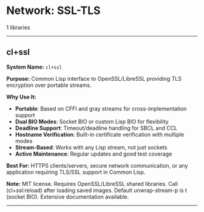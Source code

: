 # Network: SSL-TLS

1 libraries

---

## cl+ssl

**System Name:** `cl+ssl`

**Purpose:** Common Lisp interface to OpenSSL/LibreSSL providing TLS encryption over portable streams.

**Why Use It:**
- **Portable**: Based on CFFI and gray streams for cross-implementation support
- **Dual BIO Modes**: Socket BIO or custom Lisp BIO for flexibility
- **Deadline Support**: Timeout/deadline handling for SBCL and CCL
- **Hostname Verification**: Built-in certificate verification with multiple modes
- **Stream-Based**: Works with any Lisp stream, not just sockets
- **Active Maintenance**: Regular updates and good test coverage

**Best For:** HTTPS clients/servers, secure network communication, or any application requiring TLS/SSL support in Common Lisp.

**Note:** MIT license. Requires OpenSSL/LibreSSL shared libraries. Call (cl+ssl:reload) after loading saved images. Default unwrap-stream-p is t (socket BIO). Extensive documentation available.

---




